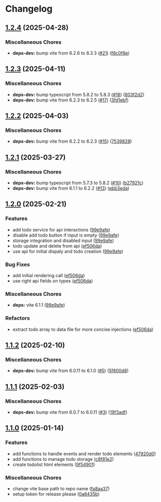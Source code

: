 # Changelog

## [1.2.4](https://github.com/jobtrek/web-todo-ts-example/compare/v1.2.3...v1.2.4) (2025-04-28)


### Miscellaneous Chores

* **deps-dev:** bump vite from 6.2.6 to 6.3.3 ([#21](https://github.com/jobtrek/web-todo-ts-example/issues/21)) ([f8c0f8e](https://github.com/jobtrek/web-todo-ts-example/commit/f8c0f8ea9648a96c69afaaac1cf807378d3b4270))

## [1.2.3](https://github.com/jobtrek/web-todo-ts-example/compare/v1.2.2...v1.2.3) (2025-04-11)


### Miscellaneous Chores

* **deps-dev:** bump typescript from 5.8.2 to 5.8.3 ([#18](https://github.com/jobtrek/web-todo-ts-example/issues/18)) ([803f2d2](https://github.com/jobtrek/web-todo-ts-example/commit/803f2d23575aef5545878147d12ce5eaf94e8a6e))
* **deps-dev:** bump vite from 6.2.3 to 6.2.5 ([#17](https://github.com/jobtrek/web-todo-ts-example/issues/17)) ([3fd1ebf](https://github.com/jobtrek/web-todo-ts-example/commit/3fd1ebf8d7f87480dc3c8f516a83e4d132149eba))

## [1.2.2](https://github.com/jobtrek/web-todo-ts-example/compare/v1.2.1...v1.2.2) (2025-04-03)


### Miscellaneous Chores

* **deps-dev:** bump vite from 6.2.2 to 6.2.3 ([#15](https://github.com/jobtrek/web-todo-ts-example/issues/15)) ([7539828](https://github.com/jobtrek/web-todo-ts-example/commit/7539828b489d88cb7e746485830eaa9d80b6cae3))

## [1.2.1](https://github.com/jobtrek/web-todo-ts-example/compare/v1.2.0...v1.2.1) (2025-03-27)


### Miscellaneous Chores

* **deps-dev:** bump typescript from 5.7.3 to 5.8.2 ([#10](https://github.com/jobtrek/web-todo-ts-example/issues/10)) ([b27921c](https://github.com/jobtrek/web-todo-ts-example/commit/b27921cc9105d227a291a81f8b6b4fa203f412b7))
* **deps-dev:** bump vite from 6.1.1 to 6.2.2 ([#13](https://github.com/jobtrek/web-todo-ts-example/issues/13)) ([ebb3eda](https://github.com/jobtrek/web-todo-ts-example/commit/ebb3eda27fcc0f4135f8c3ec1484ff3b3ad46d10))

## [1.2.0](https://github.com/jobtrek/web-todo-ts-example/compare/v1.1.2...v1.2.0) (2025-02-21)


### Features

* add todo service for api interactions ([99e9afe](https://github.com/jobtrek/web-todo-ts-example/commit/99e9afe2c404c78d08c3c5936def78cd93cd788a))
* disable add todo button if input is empty ([99e9afe](https://github.com/jobtrek/web-todo-ts-example/commit/99e9afe2c404c78d08c3c5936def78cd93cd788a))
* storage integration and disabled input ([99e9afe](https://github.com/jobtrek/web-todo-ts-example/commit/99e9afe2c404c78d08c3c5936def78cd93cd788a))
* todo update and delete from api ([ef506da](https://github.com/jobtrek/web-todo-ts-example/commit/ef506da95e1517e7ab81bc3e995ee61d75d57f07))
* use api for initial dispaly and todo creation ([99e9afe](https://github.com/jobtrek/web-todo-ts-example/commit/99e9afe2c404c78d08c3c5936def78cd93cd788a))


### Bug Fixes

* add initial rendering call ([ef506da](https://github.com/jobtrek/web-todo-ts-example/commit/ef506da95e1517e7ab81bc3e995ee61d75d57f07))
* use right api fields on types ([ef506da](https://github.com/jobtrek/web-todo-ts-example/commit/ef506da95e1517e7ab81bc3e995ee61d75d57f07))


### Miscellaneous Chores

* **deps:** vite 6.1.1 ([99e9afe](https://github.com/jobtrek/web-todo-ts-example/commit/99e9afe2c404c78d08c3c5936def78cd93cd788a))


### Refactors

* extract todo array to data file for more concise injections ([ef506da](https://github.com/jobtrek/web-todo-ts-example/commit/ef506da95e1517e7ab81bc3e995ee61d75d57f07))

## [1.1.2](https://github.com/jobtrek/web-todo-ts-example/compare/v1.1.1...v1.1.2) (2025-02-10)


### Miscellaneous Chores

* **deps-dev:** bump vite from 6.0.11 to 6.1.0 ([#5](https://github.com/jobtrek/web-todo-ts-example/issues/5)) ([5f800d8](https://github.com/jobtrek/web-todo-ts-example/commit/5f800d8b0e777c686115e8f8d589e6a0e082f813))

## [1.1.1](https://github.com/jobtrek/web-todo-ts-example/compare/v1.1.0...v1.1.1) (2025-02-03)


### Miscellaneous Chores

* **deps-dev:** bump vite from 6.0.7 to 6.0.11 ([#3](https://github.com/jobtrek/web-todo-ts-example/issues/3)) ([19f3adf](https://github.com/jobtrek/web-todo-ts-example/commit/19f3adf9d7931bfaeb35519bf2a6107cb0363966))

## [1.1.0](https://github.com/jobtrek/web-todo-ts-example/compare/v1.0.0...v1.1.0) (2025-01-14)


### Features

* add functions to handle events and render todo elements ([47920d0](https://github.com/jobtrek/web-todo-ts-example/commit/47920d0c05b3fd298b76dc26b95941ad8f1ba35f))
* add functions to manage todo storage ([c8f81e2](https://github.com/jobtrek/web-todo-ts-example/commit/c8f81e28296435fdfa9e32f7bc17fc6ac59af92e))
* create todolist html elements ([9f54901](https://github.com/jobtrek/web-todo-ts-example/commit/9f549012956cfb36c00bdb228e8adc510eb48f59))


### Miscellaneous Chores

* change vite base path to repo name ([fa8aa37](https://github.com/jobtrek/web-todo-ts-example/commit/fa8aa37008c9376596044a56a417d3da2e277d0f))
* setup token for release please ([0a8435b](https://github.com/jobtrek/web-todo-ts-example/commit/0a8435bb1b34f13d528ce181d1ae3f225c704133))
